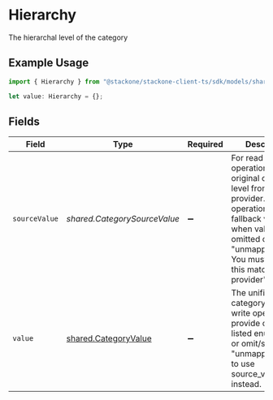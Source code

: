 # Hierarchy

The hierarchal level of the category

## Example Usage

```typescript
import { Hierarchy } from "@stackone/stackone-client-ts/sdk/models/shared";

let value: Hierarchy = {};
```

## Fields

| Field                                                                                                                                                                                                        | Type                                                                                                                                                                                                         | Required                                                                                                                                                                                                     | Description                                                                                                                                                                                                  |
| ------------------------------------------------------------------------------------------------------------------------------------------------------------------------------------------------------------ | ------------------------------------------------------------------------------------------------------------------------------------------------------------------------------------------------------------ | ------------------------------------------------------------------------------------------------------------------------------------------------------------------------------------------------------------ | ------------------------------------------------------------------------------------------------------------------------------------------------------------------------------------------------------------ |
| `sourceValue`                                                                                                                                                                                                | *shared.CategorySourceValue*                                                                                                                                                                                 | :heavy_minus_sign:                                                                                                                                                                                           | For read operations: the original category level from the provider. For write operations: fallback value used when value is omitted or "unmapped_value". You must ensure this matches the provider's format. |
| `value`                                                                                                                                                                                                      | [shared.CategoryValue](../../../sdk/models/shared/categoryvalue.md)                                                                                                                                          | :heavy_minus_sign:                                                                                                                                                                                           | The unified category level. For write operations: provide one of the listed enum values, or omit/set to "unmapped_value" to use source_value instead.                                                        |